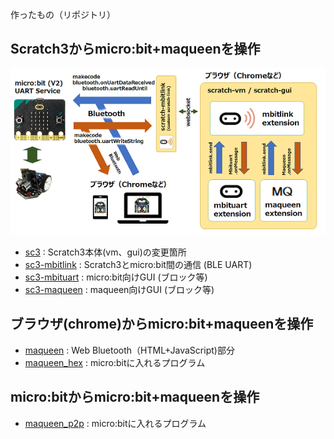 作ったもの（リポジトリ）

## Scratch3からmicro:bit+maqueenを操作

![](images/mbituart.png)

- [sc3](https://github.com/marron9999/sc3/) : Scratch3本体(vm、gui)の変更箇所
- [sc3-mbitlink](https://github.com/marron9999/sc3-mbitlink/) : Scratch3とmicro:bit間の通信 (BLE UART)
- [sc3-mbituart](https://github.com/marron9999/sc3-mbituart/) : micro:bit向けGUI (ブロック等)
- [sc3-maqueen](https://github.com/marron9999/sc3-maqueen/) : maqueen向けGUI (ブロック等)

## ブラウザ(chrome)からmicro:bit+maqueenを操作

- [maqueen](https://github.com/marron9999/maqueen/) : Web Bluetooth（HTML+JavaScript)部分
- [maqueen_hex](https://github.com/marron9999/maqueen_hex/) : micro:bitに入れるプログラム

## micro:bitからmicro:bit+maqueenを操作

- [maqueen_p2p](https://github.com/marron9999/maqueen_p2p/) : micro:bitに入れるプログラム

